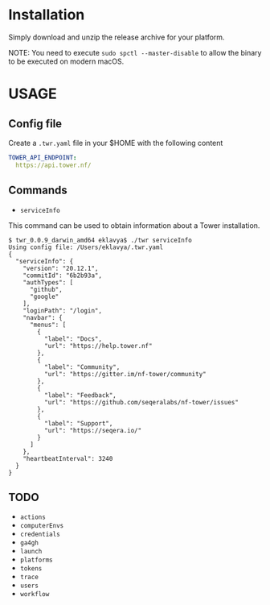 # Installation

Simply download and unzip the release archive for your platform.

NOTE: You need to execute `sudo spctl --master-disable` to allow the binary to be executed on modern macOS.

# USAGE

## Config file

Create a `.twr.yaml` file in your $HOME with the following content

```yaml
TOWER_API_ENDPOINT:
  https://api.tower.nf/
```

## Commands

- `serviceInfo`

This command can be used to obtain information about a Tower installation.

```
$ twr_0.0.9_darwin_amd64 eklavya$ ./twr serviceInfo
Using config file: /Users/eklavya/.twr.yaml
{
  "serviceInfo": {
    "version": "20.12.1",
    "commitId": "6b2b93a",
    "authTypes": [
      "github",
      "google"
    ],
    "loginPath": "/login",
    "navbar": {
      "menus": [
        {
          "label": "Docs",
          "url": "https://help.tower.nf"
        },
        {
          "label": "Community",
          "url": "https://gitter.im/nf-tower/community"
        },
        {
          "label": "Feedback",
          "url": "https://github.com/seqeralabs/nf-tower/issues"
        },
        {
          "label": "Support",
          "url": "https://seqera.io/"
        }
      ]
    },
    "heartbeatInterval": 3240
  }
}
```

## TODO

- `actions`
- `computerEnvs`
- `credentials`
- `ga4gh`
- `launch`
- `platforms`
- `tokens`
- `trace`
- `users`
- `workflow`

  
